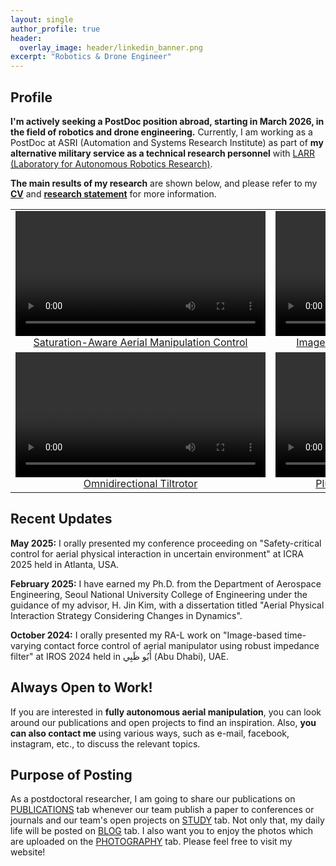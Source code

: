 ```yaml
---
layout: single
author_profile: true
header:
  overlay_image: header/linkedin_banner.png
excerpt: "Robotics & Drone Engineer"
---
```


## Profile
**I'm actively seeking a PostDoc position abroad, starting in March 2026, in the field of robotics and drone engineering.** Currently, I am working as a PostDoc at ASRI (Automation and Systems Research Institute) as part of **my alternative military service as a technical research personnel** with <a href="https://larr.snu.ac.kr/" target="_blank">LARR (Laboratory for Autonomous Robotics Research)</a>. 

**The main results of my research** are shown below, and please refer to my [**CV**](https://jh-byun.github.io/download/CV_2025_06_10.pdf) and [**research statement**](https://jh-byun.github.io/download/research_statement/Research_Statement_250721.pdf) for more information.
<table>
    <tr>
      <td align="center" width="50%">
        <a href="https://jh-byun.github.io/pub/ICRA25/" target="_blank">
          <video style="border: none; box-shadow: none;" width="400" controls>
            <source src="/videos/byun2025icra_video.mp4" type="video/mp4">
            Your browser does not support the video tag.
          </video>
          <br/> Saturation-Aware Aerial Manipulation Control
        </a>
      </td>
      <td align="center" width="50%">
        <a href="https://jh-byun.github.io/pub/RAL24/" target="_blank">
          <video style="border: none; box-shadow: none;" width="400" controls>
            <source src="/videos/byun2024ral_video.mp4" type="video/mp4">
            Your browser does not support the video tag.
          </video>
          <br/> Image-Based Aerial Force-Tracking Control 
        </a>
      </td>
    </tr>
    <tr>
      <td align="center" width="50%">
        <a href="https://jh-byun.github.io/pub/LEEICRA24/" target="_blank">
          <video style="border: none; box-shadow: none;" width="400" controls>
            <source src="/videos/lee2024icra_video.mp4" type="video/mp4">
            Your browser does not support the video tag.
          </video>
          <br/> Omnidirectional Tiltrotor 
        </a>
      </td>
      <td align="center" width="50%">
        <a href="https://jh-byun.github.io/pub/T-ASE23/" target="_blank">
          <video style="border: none; box-shadow: none;" width="400" controls>
            <source src="/videos/byun2023tase_video.mp4" type="video/mp4">
            Your browser does not support the video tag.
          </video>
          <br/> Plug-pulling with Aerial Manipulator
        </a>
      </td>
    </tr>
</table>

## Recent Updates

**May 2025:** I orally presented my conference proceeding on "Safety-critical control for aerial physical interaction in uncertain environment" at ICRA 2025 held in Atlanta, USA. 

**February 2025:**  I have earned my Ph.D. from the Department of Aerospace Engineering, Seoul National University College of Engineering under the guidance of my advisor, H. Jin Kim, with a dissertation titled "Aerial Physical Interaction Strategy Considering Changes in Dynamics".

**October 2024:** I orally presented my RA-L work on "Image-based time-varying contact force control of aerial manipulator using robust impedance filter" at IROS 2024 held in أَبُو ظَبِي (Abu Dhabi), UAE. 

## Always Open to Work!
If you are interested in **fully autonomous aerial manipulation**, you can look around our publications and open projects to find an inspiration. Also, **you can also contact me** using various ways, such as e-mail, facebook, instagram, etc., to discuss the relevant topics.

## Purpose of Posting
As a postdoctoral researcher, I am going to share our publications on <a href="https://jh-byun.github.io/_pages/pub/index.html">PUBLICATIONS</a> tab whenever our team publish a paper to conferences or journals and our team's open projects on <a href="https://jh-byun.github.io/_pages/pub/index.html">STUDY</a> tab. Not only that, my daily life will be posted on <a href="https://jh-byun.github.io/_pages/blog/index.html">BLOG</a> tab. I also want you to enjoy the photos which are uploaded on the <a href="https://jh-byun.github.io/_pages/photography/index.html">PHOTOGRAPHY</a> tab. Please feel free to visit my website!
